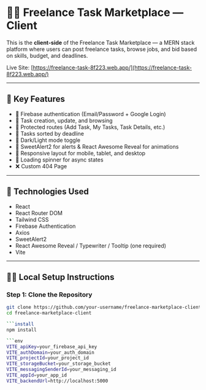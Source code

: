 # 🧑‍💻 Freelance Task Marketplace — Client

This is the **client-side** of the Freelance Task Marketplace — a MERN stack platform where users can post freelance tasks, browse jobs, and bid based on skills, budget, and deadlines.

Live Site: [https://freelance-task-8f223.web.app/](https://freelance-task-8f223.web.app/)

---

## 🚀 Key Features

- 🔐 Firebase authentication (Email/Password + Google Login)
- 🧾 Task creation, update, and browsing
- 🧭 Protected routes (Add Task, My Tasks, Task Details, etc.)
- 📆 Tasks sorted by deadline
- 🌙 Dark/Light mode toggle
- 🎉 SweetAlert2 for alerts & React Awesome Reveal for animations
- 📱 Responsive layout for mobile, tablet, and desktop
- 🔄 Loading spinner for async states
- ❌ Custom 404 Page

---

## 🔧 Technologies Used

- React
- React Router DOM
- Tailwind CSS
- Firebase Authentication
- Axios
- SweetAlert2
- React Awesome Reveal / Typewriter / Tooltip (one required)
- Vite

---

## 🧑‍💻 Local Setup Instructions

### Step 1: Clone the Repository

```bash
git clone https://github.com/your-username/freelance-marketplace-client.git
cd freelance-marketplace-client

```install
npm install

```env
VITE_apiKey=your_firebase_api_key
VITE_authDomain=your_auth_domain
VITE_projectId=your_project_id
VITE_storageBucket=your_storage_bucket
VITE_messagingSenderId=your_messaging_id
VITE_appId=your_app_id
VITE_backendUrl=http://localhost:5000

